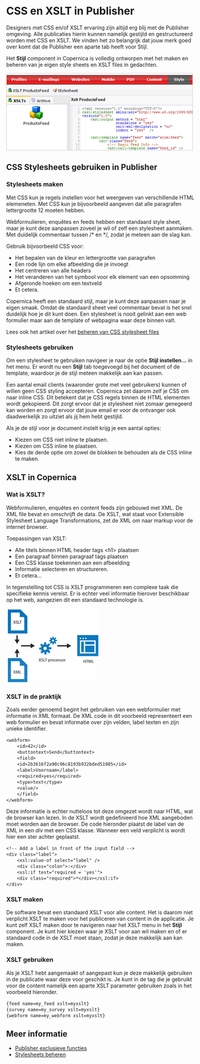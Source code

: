 # CSS en XSLT in Publisher

Designers met CSS en/of XSLT ervaring zijn altijd erg blij met de Publisher 
omgeving. Alle publicaties hierin kunnen namelijk gestijld en gestructureerd 
worden met CSS en XSLT. We vinden het zo belangrijk dat jouw merk goed 
over komt dat de Publisher een aparte tab heeft voor Stijl.

Het **Stijl** component in Copernica is volledig ontworpen met het 
maken en beheren van je eigen style sheets en XSLT files in gedachten.

![](../images/new-xslt.png)

## CSS Stylesheets gebruiken in Publisher

### Stylesheets maken

Met CSS kun je regels instellen voor het weergeven van verschillende HTML 
elemeneten. Met CSS kun je bijvoorbeeld aangeven dat alle paragrafen 
lettergrootte 12 moeten hebben.

Webformulieren, enquêtes en feeds hebben een standaard style sheet, maar 
je kunt deze aanpassen zoveel je wil of zelf een stylesheet aanmaken. 
Met duidelijk commentaar tussen /\* en \*/, zodat je meteen aan de slag 
kan.

Gebruik bijvoorbeeld CSS voor:

-   Het bepalen van de kleur en lettergrootte van paragrafen
-   Een rode lijn om elke afbeelding die je invoegt
-   Het centreren van alle headers
-   Het veranderen van het symbool voor elk element van een opsomming
-   Afgeronde hoeken om een textveld
-   Et cetera.

Copernica heeft een standaard stijl, maar je kunt deze aanpassen naar je 
eigen smaak. Omdat de standaard sheet veel commentaar bevat is het snel 
duidelijk hoe je dit kunt doen. Een stylesheet is nooit gelinkt aan een 
web formulier maar aan de template of webpagina waar deze binnen valt. 

Lees ook het artikel over het [beheren van CSS stylesheet files](./manage-css-stylesheet-files.md)

### Stylesheets gebruiken

Om een stylesheet te gebruiken navigeer je naar de optie **Stijl instellen...** 
in het menu. Er wordt nu een **Stijl** tab toegevoegd bij het document 
of de template, waardoor je de stijl meteen makkelijk aan kan passen.

Een aantal email clients (waaronder grote met veel gebruikers)
 kunnen of willen geen CSS styling accepteren. 
Copernica zet daarom zelf je CSS om naar inline CSS. Dit betekent dat 
je CSS regels binnen de HTML elementen wordt gekopieerd. Dit zorgt ervoor 
dat je stylesheet niet zomaar genegeerd kan worden en zorgt ervoor dat 
jouw email er voor de ontvanger ook daadwerkelijk zo uitziet als jij hem 
hebt gestijld.

Als je de stijl voor je document instelt krijg je een aantal opties:

-   Kiezen om CSS niet inline te plaatsen.
-   Kiezen om CSS inline te plaatsen.
-   Kies de derde optie om zowel de blokken te behouden als de CSS inline 
    te maken.

## XSLT in Copernica

### Wat is XSLT?

Webformulieren, enquêtes en content feeds zijn gebouwd met XML. De XML 
file bevat en omschrijft de data. De XSLT, wat staat voor Extensible Stylesheet 
Language Transformations, zet de XML om naar markup voor de internet browser. 

Toepassingen van XSLT:

-   Alle titels binnen HTML header tags \<h1\> plaatsen
-   Een paragraaf binnen paragraaf tags plaatsen
-   Een CSS klasse toekennen aan een afbeelding
-   Informatie selecteren en structureren.
-   Et cetera...

In tegenstelling tot CSS is XSLT programmeren een complexe taak die 
specifieke kennis vereist. Er is echter veel informatie hierover beschikbaar 
op het web, aangezien dit een standaard technologie is.

![](../images/xslt-image.png)

### XSLT in de praktijk

Zoals eerder genoemd begint het gebruiken van een webformulier met 
informatie in XML formaat. De XML code in dit voorbeeld representeert 
een web formulier en bevat informatie over zijn velden, label texten en 
zijn unieke identifier.

    <webform>    
        <id>42</id>   
        <buttontext>Send</buttontext>   
        <field>     
        <id>2b3616f2a90c96c8193b932bded51985</id>     
        <label>Voornaam</label>     
        <required>yes</required>      
        <type>text</type>     
        <value/>    
        </field>  
    </webform>  

Deze informatie is echter nutteloos tot deze omgezet wordt naar HTML, wat 
de browser kan lezen. In de XSLT wordt gedefinieerd hoe XML aangeboden 
moet worden aan de browser. De code hieronder plaatst de label van de XML 
in een *div* met een CSS klasse. Wanneer een veld verplicht is wordt 
hier een ster achter geplaatst.

    <!-- Add a label in front of the input field -->  
    <div class="label">     
        <xsl:value-of select="label" />     
        <div class="colon">:</div>     
        <xsl:if test="required = 'yes'">
        <div class="required">*</div></xsl:if>  
    </div>

### XSLT maken

De software bevat een standaard XSLT voor alle content. Het is daarom niet 
verplicht XSLT te maken voor het publiceren van content in de applicatie. 
Je kunt zelf XSLT maken door te navigeren naar het XSLT menu in het 
**Stijl** component. Je kunt hier kiezen waar je XSLT voor aan wil maken en 
of er standaard code in de XSLT moet staan, zodat je deze makkelijk aan kan maken.

### XSLT gebruiken

Als je XSLT hebt aangemaakt of aangepast kun je deze makkelijk gebruiken 
in de publicatie waar deze voor geschikt is. Je kunt in de tag die 
je gebruikt voor de content namelijk een aparte XSLT parameter gebruiken 
zoals in het voorbeeld hieronder.

    {feed name=my_feed xslt=myxslt}     
    {survey name=my_survey xslt=myxslt}     
    {webform name=my_webform xslt=myxslt}

## Meer informatie

* [Publisher exclusieve functies](./publisher-only)
* [Stylesheets beheren](./manage-css-stylesheet-files)
